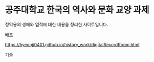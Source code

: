 # 공주대학교 한국의 역사와 문화 교양 과제

정약용의 생애와 업적에 대한 내용을 정리한 사이트입니다.

배포

https://hyeonji0401.github.io/history_work/digitalRecordRoom.html


기술
